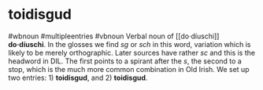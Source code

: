 # toidisgud
#wbnoun
#multipleentries
#vbnoun
Verbal noun of [[do·díuschi]] **do·díuschi**. In the glosses we find *sg* or *sch* in this word, variation which is likely to be merely orthographic. Later sources have rather *sc* and this is the headword in DIL. The first points to a spirant after the *s*, the second to a stop, which is the much more common combination in Old Irish. We set up two entries: 1) **toidisgud**, and 2) **toidisgud**.